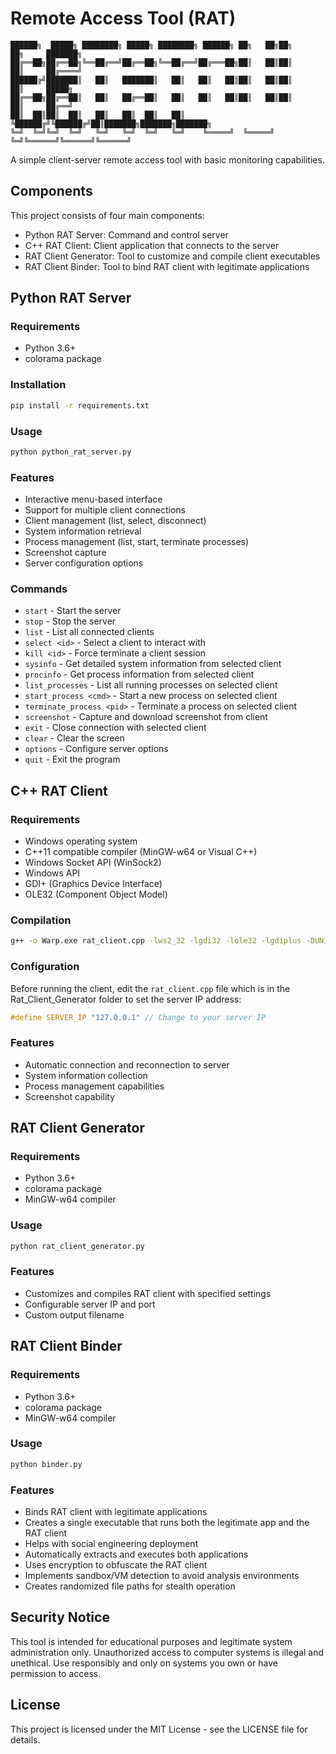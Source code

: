# Remote Access Tool (RAT)

```
██████╗  █████╗ ████████╗ █████╗ ████████╗ ██████╗ ██╗   ██╗██╗     ██╗     ███████╗
██╔══██╗██╔══██╗╚══██╔══╝██╔══██╗╚══██╔══╝██╔═══██╗██║   ██║██║     ██║     ██╔════╝
██████╔╝███████║   ██║   ███████║   ██║   ██║   ██║██║   ██║██║     ██║     █████╗
██╔══██╗██╔══██║   ██║   ██╔══██║   ██║   ██║   ██║██║   ██║██║     ██║     ██╔══╝
██║  ██║██║  ██║   ██║   ██║  ██║   ██║   ╚██████╔╝╚██████╔╝██║███████╗███████╗███████╗
╚═╝  ╚═╝╚═╝  ╚═╝   ╚═╝   ╚═╝  ╚═╝   ╚═╝    ╚═════╝  ╚═════╝ ╚═╝╚══════╝╚══════╝╚══════╝
```

A simple client-server remote access tool with basic monitoring capabilities.

## Components

This project consists of four main components:

- Python RAT Server: Command and control server
- C++ RAT Client: Client application that connects to the server
- RAT Client Generator: Tool to customize and compile client executables
- RAT Client Binder: Tool to bind RAT client with legitimate applications

## Python RAT Server

### Requirements

- Python 3.6+
- colorama package

### Installation

```bash
pip install -r requirements.txt
```

### Usage

```bash
python python_rat_server.py
```

### Features

- Interactive menu-based interface
- Support for multiple client connections
- Client management (list, select, disconnect)
- System information retrieval
- Process management (list, start, terminate processes)
- Screenshot capture
- Server configuration options

### Commands

- `start` - Start the server
- `stop` - Stop the server
- `list` - List all connected clients
- `select <id>` - Select a client to interact with
- `kill <id>` - Force terminate a client session
- `sysinfo` - Get detailed system information from selected client
- `procinfo` - Get process information from selected client
- `list_processes` - List all running processes on selected client
- `start_process <cmd>` - Start a new process on selected client
- `terminate_process <pid>` - Terminate a process on selected client
- `screenshot` - Capture and download screenshot from client
- `exit` - Close connection with selected client
- `clear` - Clear the screen
- `options` - Configure server options
- `quit` - Exit the program

## C++ RAT Client

### Requirements

- Windows operating system
- C++11 compatible compiler (MinGW-w64 or Visual C++)
- Windows Socket API (WinSock2)
- Windows API
- GDI+ (Graphics Device Interface)
- OLE32 (Component Object Model)

### Compilation

```bash
g++ -o Warp.exe rat_client.cpp -lws2_32 -lgdi32 -lole32 -lgdiplus -DUNICODE -D_UNICODE
```

### Configuration

Before running the client, edit the `rat_client.cpp` file which is in the Rat_Client_Generator folder to set the server IP address:

```cpp
#define SERVER_IP "127.0.0.1" // Change to your server IP
```

### Features

- Automatic connection and reconnection to server
- System information collection
- Process management capabilities
- Screenshot capability

## RAT Client Generator

### Requirements

- Python 3.6+
- colorama package
- MinGW-w64 compiler

### Usage

```bash
python rat_client_generator.py
```

### Features

- Customizes and compiles RAT client with specified settings
- Configurable server IP and port
- Custom output filename

## RAT Client Binder

### Requirements

- Python 3.6+
- colorama package
- MinGW-w64 compiler

### Usage

```bash
python binder.py
```

### Features

- Binds RAT client with legitimate applications
- Creates a single executable that runs both the legitimate app and the RAT client
- Helps with social engineering deployment
- Automatically extracts and executes both applications
- Uses encryption to obfuscate the RAT client
- Implements sandbox/VM detection to avoid analysis environments
- Creates randomized file paths for stealth operation

## Security Notice

This tool is intended for educational purposes and legitimate system administration only. Unauthorized access to computer systems is illegal and unethical. Use responsibly and only on systems you own or have permission to access.

## License

This project is licensed under the MIT License - see the LICENSE file for details.

